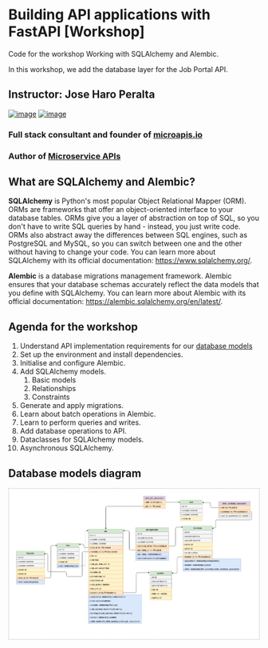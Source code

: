 # Building API applications with FastAPI [Workshop]

Code for the workshop Working with SQLAlchemy and Alembic.

In this workshop, we add the database layer for the Job Portal API.

## Instructor: Jose Haro Peralta

[![image](https://img.shields.io/badge/LinkedIn-0077B5?style=for-the-badge&logo=linkedin&logoColor=white)](https://www.linkedin.com/in/jose-haro-peralta/) [![image](	https://img.shields.io/badge/Twitter-1DA1F2?style=for-the-badge&logo=twitter&logoColor=white)](https://twitter.com/JoseHaroPeralta)

### Full stack consultant and founder of [microapis.io](https://microapis.io)

### Author of [Microservice APIs](https://www.manning.com/books/microservice-apis)


## What are SQLAlchemy and Alembic?

**SQLAlchemy** is Python's most popular Object Relational Mapper (ORM). 
ORMs are frameworks that offer an object-oriented interface to your 
database tables. ORMs give you a layer of abstraction on top of SQL, 
so you don't have to write SQL queries by hand - instead, you just write
code. ORMs also abstract away the differences between SQL engines, such
as PostgreSQL and MySQL, so you can switch between one and the other 
without having to change your code. You can learn more about SQLAlchemy
with its official documentation: https://www.sqlalchemy.org/.

**Alembic** is a database migrations management framework. Alembic ensures
that your database schemas accurately reflect the data models that you 
define with SQLAlchemy. You can learn more about Alembic with its official
documentation: https://alembic.sqlalchemy.org/en/latest/.

## Agenda for the workshop

1. Understand API implementation requirements for our [database models](models_diagram.png)
2. Set up the environment and install dependencies.
3. Initialise and configure Alembic.
4. Add SQLAlchemy models.
   1. Basic models
   2. Relationships
   3. Constraints
5. Generate and apply migrations.
6. Learn about batch operations in Alembic.
7. Learn to perform queries and writes.
8. Add database operations to API.
9. Dataclasses for SQLAlchemy models.
10. Asynchronous SQLAlchemy.

## Database models diagram

![database models diagram](models_diagram.png)
